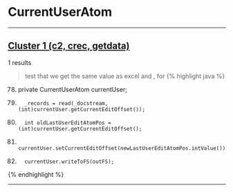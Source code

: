 # CurrentUserAtom

***

## [Cluster 1 (c2, crec, getdata)](./1)
1 results
> test that we get the same value as excel and , for 
{% highlight java %}
78. private CurrentUserAtom currentUser;
276.       _records = read(_docstream, (int)currentUser.getCurrentEditOffset());
545.       int oldLastUserEditAtomPos = (int)currentUser.getCurrentEditOffset();
550.       currentUser.setCurrentEditOffset(newLastUserEditAtomPos.intValue());
551.       currentUser.writeToFS(outFS);
{% endhighlight %}

***

